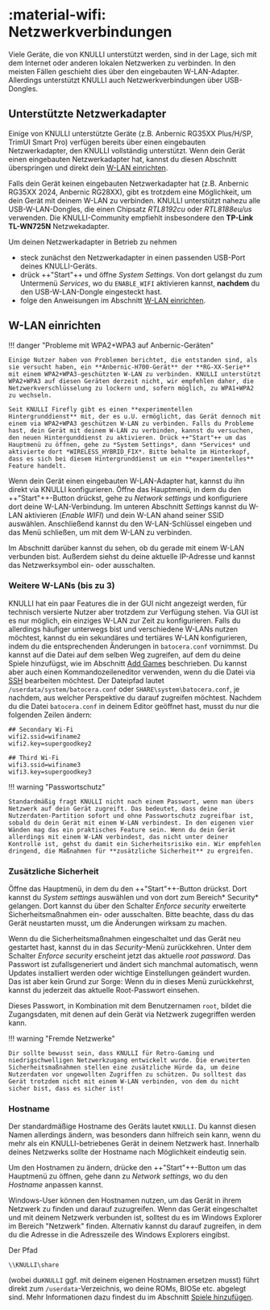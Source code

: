 # :material-wifi: Netzwerkverbindungen

Viele Geräte, die von KNULLI unterstützt werden, sind in der Lage, sich mit dem Internet oder anderen lokalen Netzwerken zu verbinden. In den meisten Fällen geschieht dies über den eingebauten W-LAN-Adapter. Allerdings unterstützt KNULLI auch Netzwerkverbindungen über USB-Dongles.

## Unterstützte Netzwerkadapter

Einige von KNULLI unterstützte Geräte (z.B. Anbernic RG35XX Plus/H/SP, TrimUI Smart Pro) verfügen bereits über einen eingebauten Netzwerkadapter, den KNULLI vollständig unterstützt. Wenn dein Gerät einen eingebauten Netzwerkadapter hat, kannst du diesen Abschnitt überspringen und direkt dein [W-LAN einrichten](#w-lan-einrichten).

Falls dein Gerät keinen eingebauten Netzwerkadapter hat (z.B. Anbernic RG35XX 2024, Anbernic RG28XX), gibt es trotzdem eine Möglichkeit, um dein Gerät mit deinem W-LAN zu verbinden. KNULLI unterstützt nahezu alle USB-W-LAN-Dongles, die einen Chipsatz *RTL8192cu* oder *RTL8188eu/us* verwenden. Die KNULLI-Community empfiehlt insbesondere den **TP-Link TL-WN725N** Netzwekadapter.

Um deinen Netzwerkadapter in Betrieb zu nehmen

* steck zunächst den Netzwerkadapter in einen passenden USB-Port deines KNULLI-Geräts.
* drück ++"Start"++ und öffne *System Settings*. Von dort gelangst du zum Untermenü *Services*, wo du `ENABLE_WIFI` aktivieren kannst, **nachdem** du den USB-W-LAN-Dongle eingesteckt hast.
* folge den Anweisungen im Abschnitt [W-LAN einrichten](#w-lan-einrichten).

## W-LAN einrichten

!!! danger "Probleme mit WPA2+WPA3 auf Anbernic-Geräten"

    Einige Nutzer haben von Problemen berichtet, die entstanden sind, als sie versucht haben, ein **Anbernic-H700-Gerät** der **RG-XX-Serie** mit einem WPA2+WPA3-geschützten W-LAN zu verbinden. KNULLI unterstützt WPA2+WPA3 auf diesen Geräten derzeit nicht, wir empfehlen daher, die Netzwerkverschlüsselung zu lockern und, sofern möglich, zu WPA1+WPA2 zu wechseln.

    Seit KNULLI Firefly gibt es einen **experimentellen Hintergrunddienst** mit, der es u.U. ermöglicht, das Gerät dennoch mit einem via WPA2+WPA3 geschützen W-LAN zu verbinden. Falls du Probleme hast, dein Gerät mit deinem W-LAN zu verbinden, kannst du versuchen, den neuen Hintergunddienst zu aktivieren. Drück ++"Start"++ um das Hauptmenü zu öffnen, gehe zu *System Settings*, dann *Services* und aktivierte dort *WIRELESS_HYBRID_FIX*. Bitte behalte im Hinterkopf, dass es sich bei diesem Hintergrunddienst um ein **experimentelles** Feature handelt.


Wenn dein Gerät einen eingebauten W-LAN-Adapter hat, kannst du ihn direkt via KNULLI konfigurieren. Öffne das Hauptmenü, in dem du den ++"Start"++-Button drückst, gehe zu *Network settings* und konfiguriere dort deine W-LAN-Verbindung. Im unteren Abschnitt *Settings* kannst du W-LAN aktivieren (*Enable WIFI*) und dein W-LAN ahand seiner SSID auswählen. Anschließend kannst du den W-LAN-Schlüssel eingeben und das Menü schließen, um mit dem W-LAN zu verbinden.

Im Abschnitt darüber kannst du sehen, ob du gerade mit einem W-LAN verbunden bist. Außerdem siehst du deine aktuelle IP-Adresse und kannst das Netzwerksymbol ein- oder ausschalten.

### Weitere W-LANs (bis zu 3)

KNULLI hat ein paar Features die in der GUI nicht angezeigt werden, für technisch versierte Nutzer aber trotzdem zur Verfügung stehen. Via GUI ist es nur möglich, ein einziges W-LAN zur Zeit zu konfigurieren. Falls du allerdings häufiger unterwegs bist und verschiedene W-LANs nutzen möchtest, kannst du ein sekundäres und tertiäres W-LAN konfigurieren, indem du  die entsprechenden Änderungen in `batocera.conf` vornimmst. Du kannst auf die Datei auf dem selben Weg zugreifen, auf dem du deine Spiele hinzufügst, wie im Abschnitt [Add Games](../../play/add-games) beschrieben. Du kannst aber auch einen Kommandozeileneditor verwenden, wenn du die Datei via [SSH](../ssh) bearbeiten möchtest. Der Dateipfad lautet `/userdata/system/batocera.conf` oder `SHARE\system\batocera.conf`, je nachdem, aus welcher Perspektive du darauf zugreifen möchtest.  Nachdem du die Datei `batocera.conf` in deinem Editor geöffnet hast, musst du nur die folgenden Zeilen ändern:

```
## Secondary Wi-Fi
wifi2.ssid=wifiname2
wifi2.key=supergoodkey2

## Third Wi-Fi
wifi3.ssid=wifiname3
wifi3.key=supergoodkey3    
```

!!! warning "Passwortschutz"

    Standardmäßig fragt KNULLI nicht nach einem Passwort, wenn man übers Netzwerk auf dein Gerät zugreift. Das bedeutet, dass deine Nutzerdaten-Partition sofort und ohne Passwortschutz zugreifbar ist, sobald du dein Gerät mit einem W-LAN verbindest. In den eigenen vier Wänden mag das ein praktisches Feature sein. Wenn du dein Gerät allerdings mit einem W-LAN verbindest, das nicht unter deiner Kontrolle ist, gehst du damit ein Sicherheitsrisiko ein. Wir empfehlen dringend, die Maßnahmen für **zusätzliche Sicherheit** zu ergreifen.

### Zusätzliche Sicherheit

Öffne das Hauptmenü, in dem du den ++"Start"++-Button drückst. Dort kannst du *System settings* auswählen und von dort zum Bereich* Security* gelangen. Dort kannst du über den Schalter *Enforce security* erweiterte Sicherheitsmaßnahmen ein- oder ausschalten. Bitte beachte, dass du das Gerät neustarten musst, um die Änderungen wirksam zu machen.

Wenn du die Sicherheitsmaßnahmen eingeschaltet und das Gerät neu gestartet hast, kannst du in das *Security*-Menü zurückkehren. Unter dem Schalter *Enforce security* erscheint jetzt das aktuelle *root password*. Das Passwort ist zufallsgeneriert und ändert sich manchmal automatisch, wenn Updates installiert werden oder wichtige Einstellungen geändert wurden. Das ist aber kein Grund zur Sorge: Wenn du in dieses Menü zurückkehrst, kannst du jederzeit das aktuelle Root-Passwort einsehen.

Dieses Passwort, in Kombination mit dem Benutzernamen `root`, bildet die Zugangsdaten, mit denen auf dein Gerät via Netzwerk zugegriffen werden kann.

!!! warning "Fremde Netzwerke"

    Dir sollte bewusst sein, dass KNULLI für Retro-Gaming und niedrigschwelligen Netzwerkzugang entwickelt wurde. Die erweiterten Sicherheitsmaßnahmen stellen eine zusätzliche Hürde da, um deine Nutzerdaten vor ungewollten Zugriffen zu schützen. Du solltest das Gerät trotzdem nicht mit einem W-LAN verbinden, von dem du nicht sicher bist, dass es sicher ist!

### Hostname

Der standardmäßige Hostname des Geräts lautet `KNULLI`. Du kannst diesen Namen allerdings ändern, was besonders dann hilfreich sein kann, wenn du mehr als ein KNULLI-betriebenes Gerät in deinem Netzwerk hast. Innerhalb deines Netzwerks sollte der Hostname nach Möglichkeit eindeutig sein.

Um den Hostnamen zu ändern, drücke den  ++"Start"++-Button um das Hauptmenü zu öffnen, gehe dann zu *Network settings*, wo du den *Hostname* anpassen kannst.

Windows-User können den Hostnamen nutzen, um das Gerät in ihrem Netzwerk zu finden und darauf zuzugreifen. Wenn das Gerät eingeschaltet und mit deinem Netzwerk verbunden ist, solltest du es im Windows Explorer im Bereich "Netzwerk" finden. Alternativ kannst du darauf zugreifen, in dem du die Adresse in die Adresszeile des Windows Explorers eingibst.

Der Pfad
```
\\KNULLI\share
```

(wobei du`KNULLI` ggf. mit deinem eigenen Hostnamen ersetzen musst) führt direkt zum `/userdata`-Verzeichnis, wo deine ROMs, BIOSe etc. abgelegt sind. Mehr Informationen dazu findest du im Abschnitt [Spiele hinzufügen](../../play/add-games).

